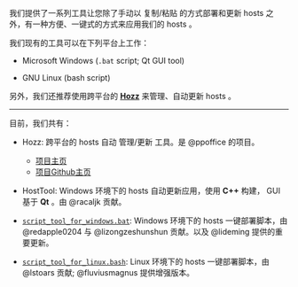 我们提供了一系列工具让您除了手动以 复制/粘贴 的方式部署和更新 hosts 之外，有一种方便、一键式的方式来应用我们的 hosts 。

我们现有的工具可以在下列平台上工作：

- Microsoft Windows (`.bat` script; Qt GUI tool)

- GNU Linux (bash script)

另外，我们还推荐使用跨平台的 [**Hozz**](http://ppoffice.github.io/Hozz) 来管理、自动更新 hosts 。

-----------------------------------

目前，我们共有：

- Hozz: 跨平台的 hosts 自动 管理/更新 工具。是 @ppoffice 的项目。

    - [项目主页](http://ppoffice.github.io/Hozz)
    - [项目Github主页](https://github.com/ppoffice/Hozz)

- HostTool: Windows 环境下的 hosts 自动更新应用，使用 **C++** 构建， GUI 基于 **Qt** 。由 @racaljk 贡献。

- [`script_tool_for_windows.bat`](https://cdn.rawgit.com/racaljk/hosts/62fac6587102e8607ea9a85b8515ab9fdd2e5cb0/hosts_tools/scripts/script_tool_for_windows.bat): Windows 环境下的 hosts 一键部署脚本，由 @redapple0204 与 @lizongzeshunshun 贡献。以及 @lideming 提供的重要更新。

- [`script_tool_for_linux.bash`](https://cdn.rawgit.com/racaljk/hosts/62fac6587102e8607ea9a85b8515ab9fdd2e5cb0/hosts_tools/scripts/script_tool_for_linux.sh): Linux 环境下的 hosts 一键部署脚本，由 @lstoars 贡献; @fluviusmagnus 提供增强版本。
